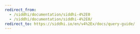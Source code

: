 ```yaml
---
redirect_from:
  - /siddhi/documentation/siddhi-4%2E0
  - /siddhi/documentation/siddhi-4%2E0/
redirect_to: https://siddhi.io/en/v4%2Ex/docs/query-guide/
---
```

